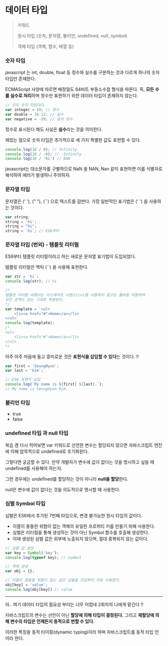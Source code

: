 # 데이터 타입

> 키워드
>
> 원시 타입 (숫자, 문자열, 불리언, undefined, null, symbol)
>
> 객체 타입 (객체, 함수, 배열 등)

### 숫자 타입 

javascript 는 int, double, float 등 정수와 실수를 구분하는 것과 다르게 하나의 숫자 타입만 존재한다.

ECMAScript 사양에 따르면 배정밀도 64비트 부동소수점 형식을 따른다. 즉,
**모든 수를 실수로 처리**하며 정수만 표현하기 위한 데이터 타입이 존재하지 않는다.

```javascript
// 모두 숫자 타입이다.
var integer = 10; // 정수
var double = 10.12; // 실수
var negative = -20; // 음의 정수
```

정수로 표시된다 해도 사실은 **실수**라는 것을 의미한다.

재밌는 점으로 숫자 타입은 추가적으로 세 가지 특별한 값도 표현할 수 있다.

```javascript
console.log(10 / 0); // Infinity
console.log(10 / -0); // -Infinity
console.log(10 / 'hi') // NaN
```

 javascript는 대소문자를 구별하므로 NaN 을 NAN, Nan 같이 표현하면 이를 식별자로 해석하여 에러가 발생하니 주의하자.

### 문자열 타입

문자열은 (' '), (" "), (``) 으로 텍스트를  감싼다. 가장 일반적인 표기법은 (' ') 을 사용하는 것이다.

```javascript
var string;
string = 'hi';
string = "hi";
string = `hi`; // ES6부터 
```

### 문자열 타입 (번외) - 템플릿 리터럴

ES6부터 템플릿 리터럴이라고 하는 새로운 문자열 표기법이 도입되었다.

템플릿 리터럴은 백틱 (``) 을 사용해 표현한다.

```javascript
var str = `hi`;
console.log(str); // hi

/* 
템플릿 리터럴 내에서는 이스케이프 시퀀스(\n)를 사용하지 않고도 줄바꿈 허용하며
모든 공백도 있는 그대로 적용된다.
*/
var template = `<ul>
	<li><a href="#">Home</a></li>
</ul>`
console.log(template);
/*
<ul>
	<li><a href="#">Home</a></li>
</ul>
*/

```

아주 아주 마음에 들고 흥미로운 것은 **표현식을 삽입할 수 있다**는 것이다. !!

```javascript
var first = 'SeungHyun';
var last = 'kim';

// ES6 표현식 삽입
console.log(`My name is ${first} ${last}.`);
// My name is SeungHyun Kim.
```

### 불리언 타입

- true
- false

### undefined 타입 과 null 타입

복습 겸 다시 적어보면 var 키워드로 선언한 변수는 할당되지 않으면 자바스크립트 엔진에 의해 암묵적으로 undefined로 초기화된다.

그렇다면 궁금할 수 있다. 만약 개발자가 변수에 값이 없다는 것을 명시하고 싶을 때 undefined를 사용해야 하는지.

그런 경우에는 undefined를 할당하는 것이 아니라 **null을 할당**한다.

null은 변수에 값이 없다는 것을 의도적으로 명시할 때 사용한다.

### 심벌 Symbol 타입

심벌은 ES6에서 추가된 7번째 타입으로, 변경 불가능한 원시 타입의 값이다.

- 이름이 충돌한 위험이 없는 객체의 유일한 프로퍼티 키를 만들기 위해 사용한다.
- 심벌은 리터럴을 통해 생성하는 것이 아닌 Symbol 함수를 호출해 생성한다.
- 이때 생성된 심벌 값은 외부에 노출되지 않으며, 절대 중복되지 않는 값이다.

```javascript
// 심벌 값 생성
var key = Symbol('key');
console.log(typeof key); // symbol

// 객체 생성
var obj = {};

// 이름이 충돌할 위험이 없는 값인 심벌을 프로퍼티 키로 사용한다.
obj[key] = 'value';
console.log(obj[key]) // value
```



------------------------------------------------------------------------------



아.. 여기 데이터 타입의 필요성 부터는 너무 어렵네 2회차의 나에게 맡긴다 !!



자바스크립트의 변수는 선언이 아닌 **할당에 의해 타입이 결정된다.**
그리고 **재할당에 의해 변수의 타입은 언제든지 동적으로 변할 수 있다.**

이러한 특징을 동적 타이핑(dynamic typing)이라 하며 자바스크립트를 동적 타입 언어라 한다.
